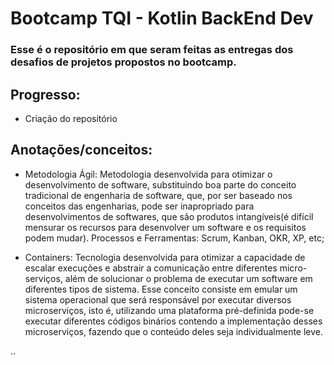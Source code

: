 # Bootcamp TQI - Kotlin BackEnd Dev

### Esse é o repositório em que seram feitas as entregas dos desafios de projetos propostos no bootcamp.

## Progresso:
* Criação do repositório

## Anotações/conceitos:
* Metodologia Ágil: Metodologia desenvolvida para otimizar o desenvolvimento de software, substituindo boa parte do conceito tradicional de engenharia de software, que, por ser baseado nos conceitos das engenharias, pode ser inapropriado para desenvolvimentos de softwares, que são produtos intangíveis(é difícil mensurar os recursos para desenvolver um software e os requisitos podem mudar). Processos e Ferramentas: Scrum, Kanban, OKR, XP, etc;

* Containers: Tecnologia desenvolvida para otimizar a capacidade de escalar execuções e abstrair a comunicação entre diferentes micro-serviços, além de solucionar o problema de executar um software em diferentes tipos de sistema. Esse conceito consiste em emular um sistema operacional que será responsável por executar diversos microserviços, isto é, utilizando uma plataforma pré-definida pode-se executar diferentes códigos binários contendo a implementação desses microserviços, fazendo que o conteúdo deles seja individualmente leve.

..